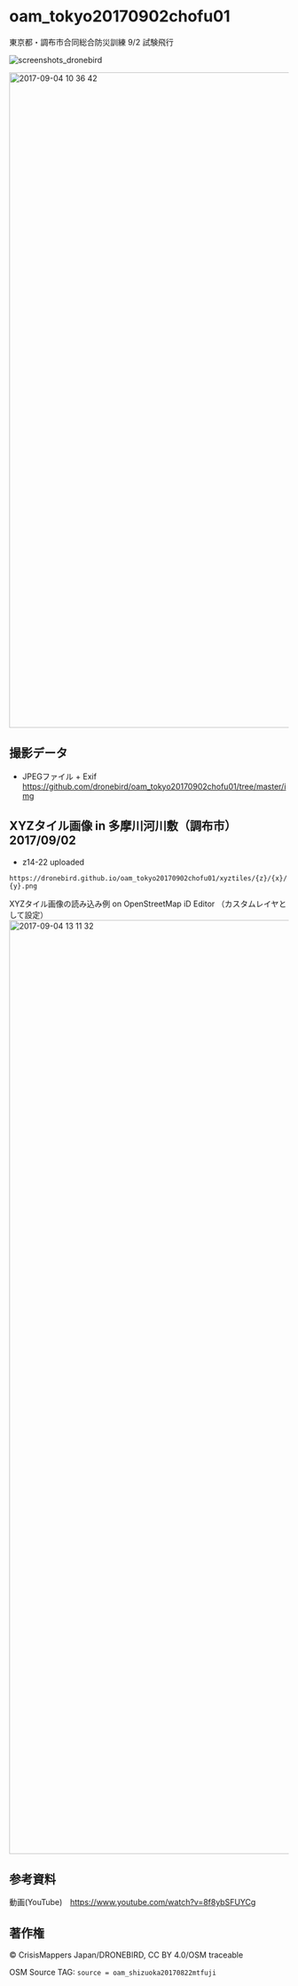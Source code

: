 # oam_tokyo20170902chofu01
東京都・調布市合同総合防災訓練 9/2 試験飛行


![screenshots_dronebird](https://user-images.githubusercontent.com/416977/29995238-e3f3e5e0-901f-11e7-83cc-40c5fb9b1075.jpg)


<img width="1179" alt="2017-09-04 10 36 42" src="https://user-images.githubusercontent.com/416977/30008697-027771a6-915d-11e7-80b8-94d2f52cb5af.png">

## 撮影データ

* JPEGファイル + Exif
https://github.com/dronebird/oam_tokyo20170902chofu01/tree/master/img


## XYZタイル画像 in 多摩川河川敷（調布市） 2017/09/02 
* z14-22 uploaded

`https://dronebird.github.io/oam_tokyo20170902chofu01/xyztiles/{z}/{x}/{y}.png`

XYZタイル画像の読み込み例 on OpenStreetMap iD Editor （カスタムレイヤとして設定）
<img width="1680" alt="2017-09-04 13 11 32" src="https://user-images.githubusercontent.com/416977/30011492-a33a4388-9172-11e7-8586-0f1da7c55d6d.png">


## 参考資料
動画(YouTube)　https://www.youtube.com/watch?v=8f8ybSFUYCg


## 著作権
© CrisisMappers Japan/DRONEBIRD, CC BY 4.0/OSM traceable

OSM Source TAG: `source = oam_shizuoka20170822mtfuji`
